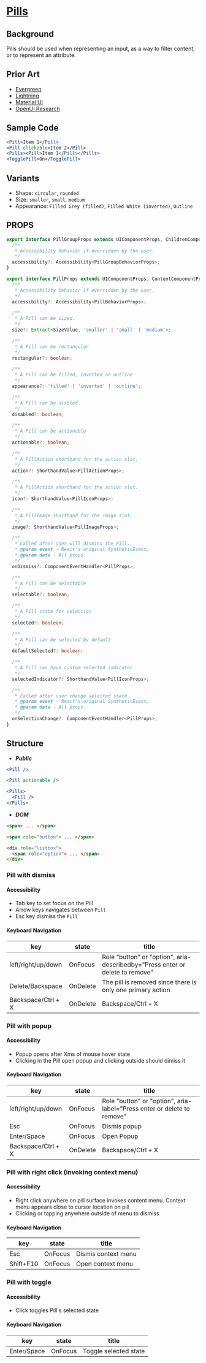 # [Pills]()

## Background

Pills should be used when representing an input, as a way to filter content, or to represent an attribute.

## Prior Art

- [Evergreen](https://evergreen.segment.com/components/badge-and-pill/)
- [Lightning](https://www.lightningdesignsystem.com/components/pills/)
- [Material UI](https://material-ui.com/components/chips/#chip)
- [OpenUI Research](https://github.com/WICG/open-ui/pull/259)

## Sample Code

```jsx
<Pill>Item 1</Pill>
<Pill clickable>Item 2</Pill>
<Pills><Pill>Item 1</Pill></Pills>
<TogglePill>On</TogglePill>
```

## Variants

- Shape: `circular`, `rounded`
- Size: `smaller`, `small`, `medium`
- Appearance: `Filled Grey (filled)`, `Filled White (inverted)`, `Outline`

## PROPS

```typescript
export interface PillGroupProps extends UIComponentProps, ChildrenComponentProps, ContentComponentProps {
  /**
   * Accessibility behavior if overridden by the user.
   */
  accessibility?: Accessibility<PillGroupBehaviorProps>;
}

export interface PillProps extends UIComponentProps, ContentComponentProps<ShorthandValue<BoxProps>> {
  /**
   * Accessibility behavior if overridden by the user.
   */
  accessibility?: Accessibility<PillBehaviorProps>;

  /**
   * A Pill can be sized.
   */
  size?: Extract<SizeValue, 'smaller' | 'small' | 'medium'>;

  /**
   * A Pill can be rectangular
   */
  rectangular?: boolean;

  /**
   * A Pill can be filled, inverted or outline
   */
  appearance?: 'filled' | 'inverted' | 'outline';

  /**
   * A Pill can be disbled
   */
  disabled?: boolean;

  /**
   * A Pill can be actionable
   */
  actionable?: boolean;

  /**
   * A PillAction shorthand for the action slot.
   */
  action?: ShorthandValue<PillActionProps>;

  /**
   * A PillAction shorthand for the action slot.
   */
  icon?: ShorthandValue<PillIconProps>;

  /**
   * A PillImage shorthand for the image slot.
   */
  image?: ShorthandValue<PillImageProps>;

  /**
   * Called after user will dismiss the Pill.
   * @param event - React's original SyntheticEvent.
   * @param data - All props.
   */
  onDismiss?: ComponentEventHandler<PillProps>;

  /**
   * A Pill can be selectable
   */
  selectable?: boolean;

  /**
   * A Pill state for selection
   */
  selected?: boolean;

  /**
   * A Pill can be selected by default
   */
  defaultSelected?: boolean;

  /**
   * A Pill can have custom selected indicator
   */
  selectedIndicator?: ShorthandValue<PillIconProps>;

  /**
   * Called after user change selected state
   * @param event - React's original SyntheticEvent.
   * @param data - All props.
   */
  onSelectionChange?: ComponentEventHandler<PillProps>;
}
```

## Structure

- _**Public**_

```jsx
<Pill />

<Pill actionable />

<Pills>
  <Pill />
</Pills>
```

- _**DOM**_

```html
<span> ... </span>

<span role="button"> ... </span>

<div role="listbox">
  <span role="option"> ... </span>
</div>
```

### Pill with dismiss

#### Accessibility

- Tab key to set focus on the Pill
- Arrow keys navigates between `Pill`
- Esc key dismiss the `Pill`

#### Keyboard Navigation

| key                | state    | title                                                                         |
| ------------------ | -------- | ----------------------------------------------------------------------------- |
| left/right/up/down | OnFocus  | Role “button” or "option", aria-describedby=”Press enter or delete to remove” |
| Delete/Backspace   | OnDelete | The pill is removed since there is only one primary action                    |
| Backspace/Ctrl + X | OnDelete | Backspace/Ctrl + X                                                            |

### Pill with popup

#### Accessibility

- Popup opens after Xms of mouse hover state
- Clicking in the Pill open popup and clicking outside should dimiss it

#### Keyboard Navigation

| key                | state    | title                                                                   |
| ------------------ | -------- | ----------------------------------------------------------------------- |
| left/right/up/down | OnFocus  | Role "button" or "option", aria-label=”Press enter or delete to remove” |
| Esc                | OnFocus  | Dismis popup                                                            |
| Enter/Space        | OnFocus  | Open Popup                                                              |
| Backspace/Ctrl + X | OnDelete | Backspace/Ctrl + X                                                      |

### Pill with right click (invoking context menu)

#### Accessibility

- Right click anywhere on pill surface invokes content menu. Context menu appears close to cursor location on pill
- Clicking or tapping anywhere outside of menu to dismiss

#### Keyboard Navigation

| key       | state   | title               |
| --------- | ------- | ------------------- |
| Esc       | OnFocus | Dismis context menu |
| Shift+F10 | OnFocus | Open context menu   |

### Pill with toggle

#### Accessibility

- Click toggles Pill's selected state

#### Keyboard Navigation

| key         | state   | title                 |
| ----------- | ------- | --------------------- |
| Enter/Space | OnFocus | Toggle selected state |
